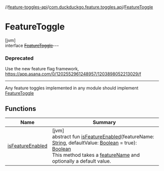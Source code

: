 //[feature-toggles-api](../../../index.md)/[com.duckduckgo.feature.toggles.api](../index.md)/[FeatureToggle](index.md)

# FeatureToggle

[jvm]\
interface [~~FeatureToggle~~](index.md)---

### Deprecated

Use the new feature flag framework, https://app.asana.com/0/1202552961248957/1203898052213029/f

---

Any feature toggles implemented in any module should implement [FeatureToggle](index.md)

## Functions

| Name | Summary |
|---|---|
| [isFeatureEnabled](is-feature-enabled.md) | [jvm]<br>abstract fun [isFeatureEnabled](is-feature-enabled.md)(featureName: [String](https://kotlinlang.org/api/latest/jvm/stdlib/kotlin/-string/index.html), defaultValue: [Boolean](https://kotlinlang.org/api/latest/jvm/stdlib/kotlin/-boolean/index.html) = true): [Boolean](https://kotlinlang.org/api/latest/jvm/stdlib/kotlin/-boolean/index.html)<br>This method takes a [featureName](is-feature-enabled.md) and optionally a default value. |
